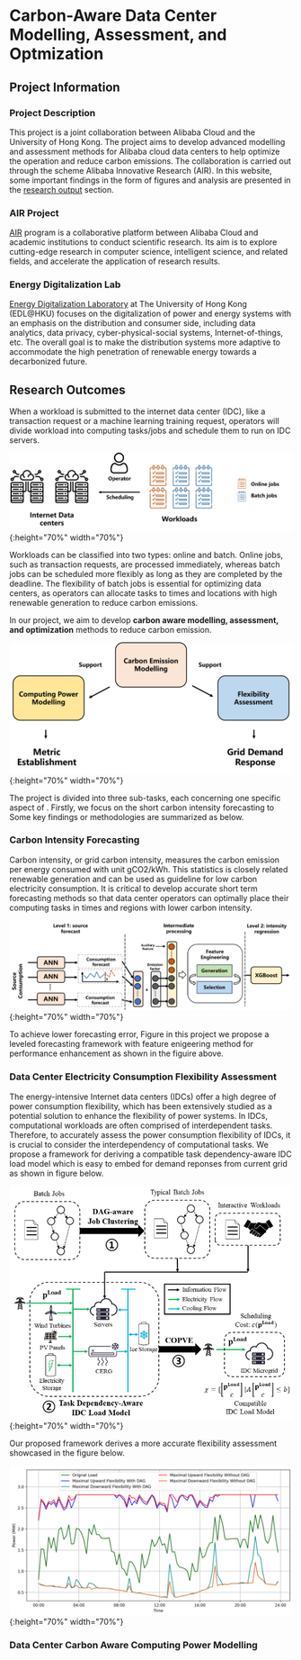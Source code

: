 # Carbon-Aware Data Center Modelling, Assessment, and Optmization

## Project Information

### Project Description
This project is a joint collaboration between Alibaba Cloud and the University of Hong Kong. The project aims to develop advanced modelling and assessment methods for Alibaba cloud data centers to help optimize the operation and reduce carbon emissions. The collaboration is carried out through the scheme Alibaba Innovative Research (AIR). In this website, some important findings in the form of figures and analysis are presented in the [research output](#research-outcomes) section.


### AIR Project
[AIR](https://university.aliyun.com/activity/air) program is a collaborative platform between Alibaba Cloud and academic institutions to conduct scientific research. Its aim is to explore cutting-edge research in computer science, intelligent science, and related fields, and accelerate the application of research results. 

### Energy Digitalization Lab
[Energy Digitalization Laboratory](http://www.eeyiwang.com/index.html) at The University of Hong Kong (EDL@HKU) focuses on the digitalization of power and energy systems with an emphasis on the distribution and consumer side, including data analytics, data privacy, cyber-physical-social systems, Internet-of-things, etc. The overall goal is to make the distribution systems more adaptive to accommodate the high penetration of renewable energy towards a decarbonized future.

## Research Outcomes
When a workload is submitted to the internet data center (IDC), like a transaction request or a machine learning training request, operators will divide workload into computing tasks/jobs and schedule them to run on IDC servers.

   ![IDC Workflow](https://github.com/ryyao-2022/AIR-Project-Carbon-Modelling-Assessment-and-Optimization/blob/main/images/data%20center%20workflow.png){:height="70%" width="70%"}

Workloads can be classified into two types: online and batch. Online jobs, such as transaction requests, are processed immediately, whereas batch jobs can be scheduled more flexibly as long as they are completed by the deadline. The flexibility of batch jobs is essential for optimizing data centers, as operators can allocate tasks to times and locations with high renewable generation to reduce carbon emissions.

In our project, we aim to develop **carbon aware modelling, assessment, and optimization** methods to reduce carbon emission.

   ![IDC Workflow](https://github.com/ryyao-2022/AIR-Project-Carbon-Modelling-Assessment-and-Optimization/blob/main/images/our%20research%20framework.png){:height="70%" width="70%"}

The project is divided into three sub-tasks, each concerning one specific aspect of . Firstly, we focus on the short carbon intensity forecasting to Some key findings or methodologies are summarized as below.

### Carbon Intensity Forecasting
Carbon intensity, or grid carbon intensity, measures the carbon emission per energy consumed with unit gCO2/kWh. This statistics is closely related renewable generation and can be used as guideline for low carbon electricity consumption. It is critical to develop accurate short term forecasting methods so that data center operators can optimally place their computing tasks in times and regions with lower carbon intensity.

   ![Carbon Forecasting Framework](https://github.com/ryyao-2022/AIR-Project-Carbon-Modelling-Assessment-and-Optimization/blob/main/images/carbon%20forecasting%20framework.png){:height="70%" width="70%"}

To achieve lower forecasting error, Figure in this project we propose a leveled forecasting framework with feature enigeering method for performance enhancement as shown in the figuire above.

### Data Center Electricity Consumption Flexibility Assessment

The energy-intensive Internet data centers (IDCs) offer a high degree of power consumption flexibility, which has been extensively studied as a potential solution to enhance the flexibility of power systems. In IDCs, computational workloads are often comprised of interdependent tasks. Therefore, to accurately assess the power consumption flexibility of IDCs, it is crucial to consider the interdependency of computational tasks. We propose a framework for deriving a compatible task dependency-aware IDC load model which is easy to embed for demand reponses from current grid as shown in figure below.

   ![Flexibility Assessment Framework](https://github.com/ryyao-2022/AIR-Project-Carbon-Modelling-Assessment-and-Optimization/blob/main/images/flexibility%20assessment%20framework.png){:height="70%" width="70%"}

Our proposed framework derives a more accurate flexibility assessment showcased in the figure below. 

   ![Flexibility Assessment Result](https://github.com/ryyao-2022/AIR-Project-Carbon-Modelling-Assessment-and-Optimization/blob/main/images/flexibility%20assessment%20result.png){:height="70%" width="70%"}

### Data Center Carbon Aware Computing Power Modelling

